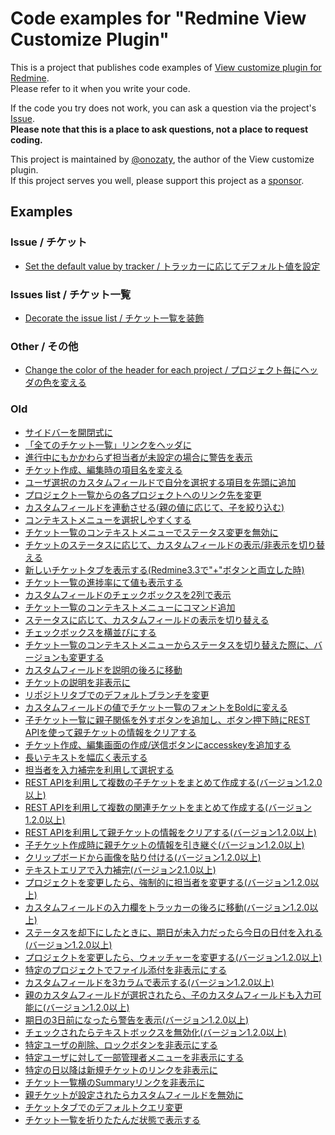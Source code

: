 # Code examples for "Redmine View Customize Plugin"

This is a project that publishes code examples of [View customize plugin for Redmine](https://github.com/onozaty/redmine-view-customize).  
Please refer to it when you write your code.

If the code you try does not work, you can ask a question via the project's [Issue](https://github.com/onozaty/redmine-view-customize-scripts/issues).  
**Please note that this is a place to ask questions, not a place to request coding.**

This project is maintained by [@onozaty](https://github.com/onozaty), the author of the View customize plugin.  
If this project serves you well, please support this project as a [sponsor](https://github.com/sponsors/onozaty).

## Examples 

### Issue / チケット

* [Set the default value by tracker / トラッカーに応じてデフォルト値を設定](./examples/0003.set_default_value_by_tracker/example.md)  

### Issues list / チケット一覧

* [Decorate the issue list / チケット一覧を装飾](./examples/0002.decorate_issue_list/example.md)  

### Other / その他

* [Change the color of the header for each project / プロジェクト毎にヘッダの色を変える](./examples/0001.change_header_color_by_project/example.md)  

### Old

* [サイドバーを開閉式に](./old-examples/toggle_sidebar.js)
* [「全てのチケット一覧」リンクをヘッダに](./old-examples/add_issues_link_on_header.js)
* [進行中にもかかわらず担当者が未設定の場合に警告を表示](./old-examples/show_alert_if_not_assign.js)
* [チケット作成、編集時の項目名を変える](./old-examples/change_issue_form_filed_name.js)
* [ユーザ選択のカスタムフィールドで自分を選択する項目を先頭に追加](./old-examples/add_me_for_custome_users_field.js)
* [プロジェクト一覧からの各プロジェクトへのリンク先を変更](./old-examples/change_project_link_on_project_list.js)
* [カスタムフィールドを連動させる(親の値に応じて、子を絞り込む)](./old-examples/link_custom_field.js)
* [コンテキストメニューを選択しやすくする](./old-examples/adjust_context_submenu.css)
* [チケット一覧のコンテキストメニューでステータス変更を無効に](./old-examples/handling_issue_list_context_menu.js)
* [チケットのステータスに応じて、カスタムフィールドの表示/非表示を切り替える](./old-examples/change_custom_field_visibility_when_change_status.js)
* [新しいチケットタブを表示する(Redmine3.3で"+"ボタンと両立した時)](./old-examples/add_new_issue_tab.js)
* [チケット一覧の進捗率にて値も表示する](./old-examples/add_value_of_progress_on_issues_list.js)
* [カスタムフィールドのチェックボックスを2列で表示](./old-examples/multi_column_checkbox.css)
* [チケット一覧のコンテキストメニューにコマンド追加](./old-examples/add_command_to_issues_context_menu.js)
* [ステータスに応じて、カスタムフィールドの表示を切り替える](./old-examples/change_custom_field_visibility_when_change_status.js)
* [チェックボックスを横並びにする](./old-examples/row_checkbox.css)
* [チケット一覧のコンテキストメニューからステータスを切り替えた際に、バージョンも変更する](./old-examples/change_version_when_change_status_on_context_menu.js)
* [カスタムフィールドを説明の後ろに移動](./old-examples/move_custom_filed_after_description.js)
* [チケットの説明を非表示に](./old-examples/hide_issue_description.js)
* [リポジトリタブでのデフォルトブランチを変更](./old-examples/change_default_branch_on_repository_tab.js)
* [カスタムフィールドの値でチケット一覧のフォントをBoldに変える](./old-examples/change_font_weight_by_custom_field_on_issue_list.js)
* [子チケット一覧に親子関係を外すボタンを追加し、ボタン押下時にREST APIを使って親チケットの情報をクリアする](./old-examples/add_button_use_rest_api.js)
* [チケット作成、編集画面の作成/送信ボタンにaccesskeyを追加する](./old-examples/add_accesskey_on_issue_submit_button.js)
* [長いテキストを幅広く表示する](./old-examples/display_long_text_wide.js)
* [担当者を入力補完を利用して選択する](./old-examples/autocomplete_assigned_to.js)
* [REST APIを利用して複数の子チケットをまとめて作成する(バージョン1.2.0以上)](./old-examples/create_children_issues_using_rest_api.js)
* [REST APIを利用して複数の関連チケットをまとめて作成する(バージョン1.2.0以上)](./old-examples/create_relation_issues_using_rest_api.js)
* [REST APIを利用して親チケットの情報をクリアする(バージョン1.2.0以上)](./old-examples/delete_parentage_relationship_using_rest_api.js)
* [子チケット作成時に親チケットの情報を引き継ぐ(バージョン1.2.0以上)](./old-examples/take_over_information_when_adding_child_issue.js)
* [クリップボードから画像を貼り付ける(バージョン1.2.0以上)](./old-examples/copy_image_from_clipboard.js)
* [テキストエリアで入力補完(バージョン2.1.0以上)](./old-examples/input_suggestion_on_textarea.html)
* [プロジェクトを変更したら、強制的に担当者を変更する(バージョン1.2.0以上)](./old-examples/change_assignee_when_change_project.js)
* [カスタムフィールドの入力欄をトラッカーの後ろに移動(バージョン1.2.0以上)](./old-examples/move_custom_filed_input_after_tracker.js)
* [ステータスを却下にしたときに、期日が未入力だったら今日の日付を入れる(バージョン1.2.0以上)](./old-examples/set_today_to_due_date_when_resolved.js)
* [プロジェクトを変更したら、ウォッチャーを変更する(バージョン1.2.0以上)](./old-examples/change_watcher_when_change_project.js)
* [特定のプロジェクトでファイル添付を非表示にする](./old-examples/hide_attachments_form.css)
* [カスタムフィールドを3カラムで表示する(バージョン1.2.0以上)](./old-examples/change_3column_custom_fields.js)
* [親のカスタムフィールドが選択されたら、子のカスタムフィールドも入力可能に(バージョン1.2.0以上)](./old-examples/enable_when_custom_field_selected.js)
* [期日の3日前になったら警告を表示(バージョン1.2.0以上)](./old-examples/show_alert_on_due_date.js)
* [チェックされたらテキストボックスを無効化(バージョン1.2.0以上)](./old-examples/disable_text_depending_on_checked.js)
* [特定ユーザの削除、ロックボタンを非表示にする](./old-examples/hide_lock_button_and_delete_button.css)
* [特定ユーザに対して一部管理者メニューを非表示にする](./old-examples/hide_part_of_admin_menu.js)
* [特定の日以降は新規チケットのリンクを非表示に](./old-examples/hide_new_issue_link_after_date.js)
* [チケット一覧横のSummaryリンクを非表示に](./old-examples/hide_issue_summary_link.css)
* [親チケットが設定されたらカスタムフィールドを無効に](./old-examples/disable_if_parent_issue_is_set.js)
* [チケットタブでのデフォルトクエリ変更](./old-examples/change_issue_default_query.js)
* [チケット一覧を折りたたんだ状態で表示する](./old-examples/folded_issues.js)
